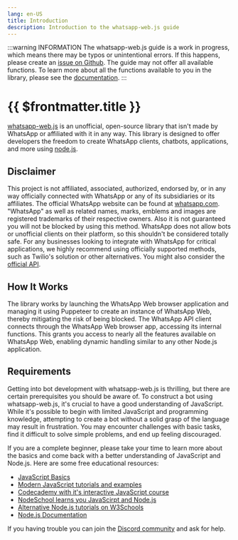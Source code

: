 ```yaml
---
lang: en-US
title: Introduction
description: Introduction to the whatsapp-web.js guide
---
```


:::warning INFORMATION
The whatsapp-web.js guide is a work in progress, which means there may be typos or unintentional errors. If this happens, please create an [issue on Github](https://github.com/wwebjs/wwebjs.dev/issues/new). The guide may not offer all available functions. To learn more about all the functions available to you in the library, please see the [documentation](https://docs.wwebjs.dev/).
:::

# {{ $frontmatter.title }}

[whatsapp-web.js](https://github.com/pedroslopez/whatsapp-web.js) is an unofficial, open-source library that isn't made by WhatsApp or affiliated with it in any way. This library is designed to offer developers the freedom to create WhatsApp clients, chatbots, applications, and more using [node.js](https://nodejs.org/about).

## Disclaimer

This project is not affiliated, associated, authorized, endorsed by, or in any way officially connected with WhatsApp or any of its subsidiaries or its affiliates. The official WhatsApp website can be found at [whatsapp.com](https://whatsapp.com). "WhatsApp" as well as related names, marks, emblems and images are registered trademarks of their respective owners. Also it is not guaranteed you will not be blocked by using this method. WhatsApp does not allow bots or unofficial clients on their platform, so this shouldn't be considered totally safe. For any businesses looking to integrate with WhatsApp for critical applications, we highly recommend using officially supported methods, such as Twilio's solution or other alternatives. You might also consider the [official API](https://developers.facebook.com/docs/whatsapp/).

## How It Works

The library works by launching the WhatsApp Web browser application and managing it using Puppeteer to create an instance of WhatsApp Web, thereby mitigating the risk of being blocked. The WhatsApp API client connects through the WhatsApp Web browser app, accessing its internal functions. This grants you access to nearly all the features available on WhatsApp Web, enabling dynamic handling similar to any other Node.js application.

## Requirements

Getting into bot development with whatsapp-web.js is thrilling, but there are certain prerequisites you should be aware of. To construct a bot using whatsapp-web.js, it's crucial to have a good understanding of JavaScript. While it's possible to begin with limited JavaScript and programming knowledge, attempting to create a bot without a solid grasp of the language may result in frustration. You may encounter challenges with basic tasks, find it difficult to solve simple problems, and end up feeling discouraged.

If you are a complete beginner, please take your time to learn more about the basics and come back with a better understanding of JavaScript and Node.js. Here are some free educational resources:

- [JavaScript Basics](https://www.udacity.com/course/intro-to-javascript--cd2073)
- [Modern JavaScript tutorials and examples](https://javascript.info/)
- [Codecademy with it's interactive JavaScript course](https://www.codecademy.com/learn/introduction-to-javascript)
- [NodeSchool learns you JavaScirpt and Node.js](https://nodeschool.io/)
- [Alternative Node.js tutorials on W3Schools](https://www.w3schools.com/nodejs/default.asp)
- [Node.js Documentation](https://nodejs.org/en/docs/)
  
If you having trouble you can join the [Discord community](https://discord.gg/wyKybbF) and ask for help.
